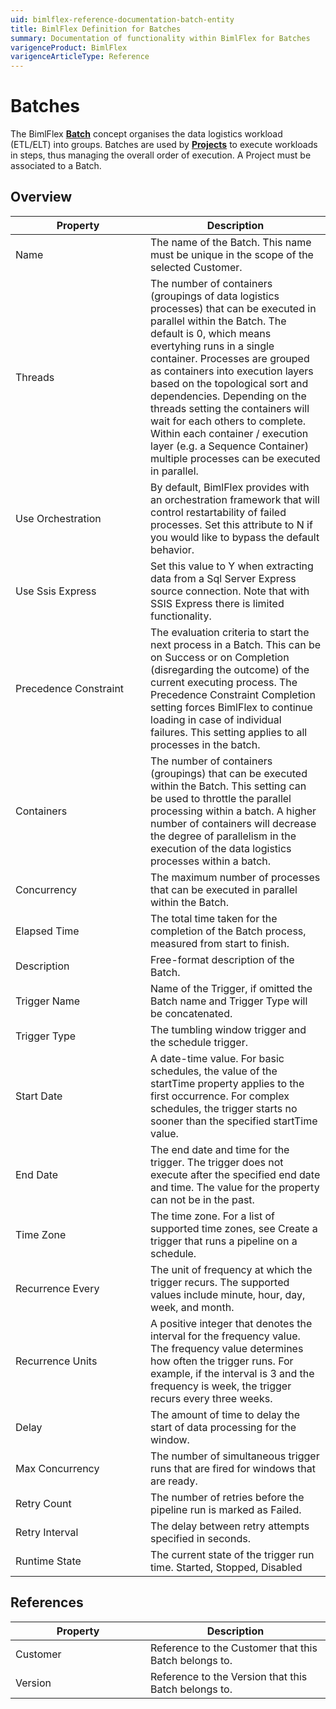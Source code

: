 ```yaml
---
uid: bimlflex-reference-documentation-batch-entity
title: BimlFlex Definition for Batches
summary: Documentation of functionality within BimlFlex for Batches
varigenceProduct: BimlFlex
varigenceArticleType: Reference
---
```


# Batches

The BimlFlex [**Batch**](xref:bimlflex-batch-editor) concept organises the data logistics workload (ETL/ELT) into groups. Batches are used by [**Projects**](xref:bimlflex-project-editor) to execute workloads in steps, thus managing the overall order of execution. A Project must be associated to a Batch.

## Overview
  
| <div style="width:200px">Property</div> | Description |
| --------- | ----------- |
|Name | The name of the Batch. This name must be unique in the scope of the selected Customer.|
|Threads | The number of containers (groupings of data logistics processes) that can be executed in parallel within the Batch. The default is 0, which means evertyhing runs in a single container. Processes are grouped as containers into execution layers based on the topological sort and dependencies. Depending on the threads setting the containers will wait for each others to complete. Within each container / execution layer (e.g. a Sequence Container) multiple processes can be executed in parallel.|
|Use Orchestration | By default, BimlFlex provides with an orchestration framework that will control restartability of failed processes. Set this attribute to N if you would like to bypass the default behavior.|
|Use Ssis Express | Set this value to Y when extracting data from a Sql Server Express source connection. Note that with SSIS Express there is limited functionality.|
|Precedence Constraint | The evaluation criteria to start the next process in a Batch. This can be on Success or on Completion (disregarding the outcome) of the current executing process. The Precedence Constraint Completion setting forces BimlFlex to continue loading in case of individual failures. This setting applies to all processes in the batch.|
|Containers | The number of containers (groupings) that can be executed within the Batch. This setting can be used to throttle the parallel processing within a batch. A higher number of containers will decrease the degree of parallelism in the execution of the data logistics processes within a batch.|
|Concurrency | The maximum number of processes that can be executed in parallel within the Batch.|
|Elapsed Time | The total time taken for the completion of the Batch process, measured from start to finish.|
|Description | Free-format description of the Batch.|
|Trigger Name | Name of the Trigger, if omitted the Batch name and Trigger Type will be concatenated.|
|Trigger Type | The tumbling window trigger and the schedule trigger.|
|Start Date | A date-time value. For basic schedules, the value of the startTime property applies to the first occurrence. For complex schedules, the trigger starts no sooner than the specified startTime value.|
|End Date | The end date and time for the trigger. The trigger does not execute after the specified end date and time. The value for the property can not be in the past.|
|Time Zone | The time zone. For a list of supported time zones, see Create a trigger that runs a pipeline on a schedule.|
|Recurrence Every | The unit of frequency at which the trigger recurs. The supported values include minute, hour, day, week, and month.|
|Recurrence Units | A positive integer that denotes the interval for the frequency value. The frequency value determines how often the trigger runs. For example, if the interval is 3 and the frequency is week, the trigger recurs every three weeks.|
|Delay | The amount of time to delay the start of data processing for the window.|
|Max Concurrency | The number of simultaneous trigger runs that are fired for windows that are ready.|
|Retry Count | The number of retries before the pipeline run is marked as Failed.|
|Retry Interval | The delay between retry attempts specified in seconds.|
|Runtime State | The current state of the trigger run time. Started, Stopped, Disabled|

## References
  
| <div style="width:200px">Property</div> | Description |
| --------- | ----------- |
|Customer | Reference to the Customer that this Batch belongs to.|
|Version | Reference to the Version that this Batch belongs to.|

